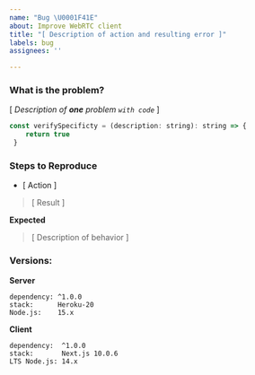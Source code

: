 ```yaml
---
name: "Bug \U0001F41E"
about: Improve WebRTC client
title: "[ Description of action and resulting error ]"
labels: bug
assignees: ''

---
```


### What is the problem?

[ *Description of **one** problem `with code`*  ]

```javascript
const verifySpecificty = (description: string): string => {
    return true
 }
```

### Steps to Reproduce

- [ Action ]
> [ Result ]

**Expected**
> [ Description of behavior ]

### Versions:
**Server**
```
dependency: ^1.0.0
stack:      Heroku-20
Node.js:    15.x
```
**Client**
```
dependency:  ^1.0.0
stack:       Next.js 10.0.6
LTS Node.js: 14.x
```

